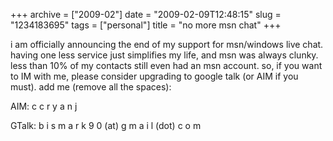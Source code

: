 +++
archive = ["2009-02"]
date = "2009-02-09T12:48:15"
slug = "1234183695"
tags = ["personal"]
title = "no more msn chat"
+++

i am officially announcing the end of my support for msn/windows live
chat. having one less service just simplifies my life, and msn was always
clunky. less than 10% of my contacts still even had an msn account. so, if
you want to IM with me, please consider upgrading to google talk (or AIM
if you must). add me (remove all the spaces):

AIM: c c r y a n j

GTalk: b i s m a r k 9 0 (at) g m a i l (dot) c o m

